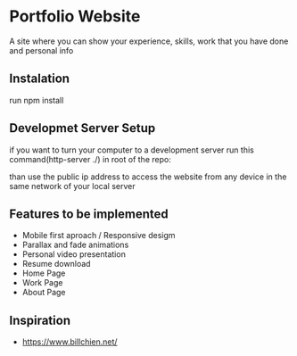 # Portfolio Website

A site where you can show your experience, skills, work that you have done and personal info

## Instalation

run npm install

## Developmet Server Setup

if you want to turn your computer to a development server run this command(http-server ./) in root of the repo:

than use the public ip address to access the website from any device in the same network of your local server

## Features to be implemented

- Mobile first aproach / Responsive desigm
- Parallax and fade animations
- Personal video presentation
- Resume download
- Home Page
- Work Page
- About Page

## Inspiration

- <https://www.billchien.net/>
